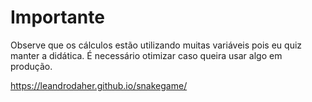# Importante
Observe que os cálculos estão utilizando muitas variáveis pois eu quiz manter a didática. É necessário otimizar caso queira usar algo em produção.

https://leandrodaher.github.io/snakegame/

